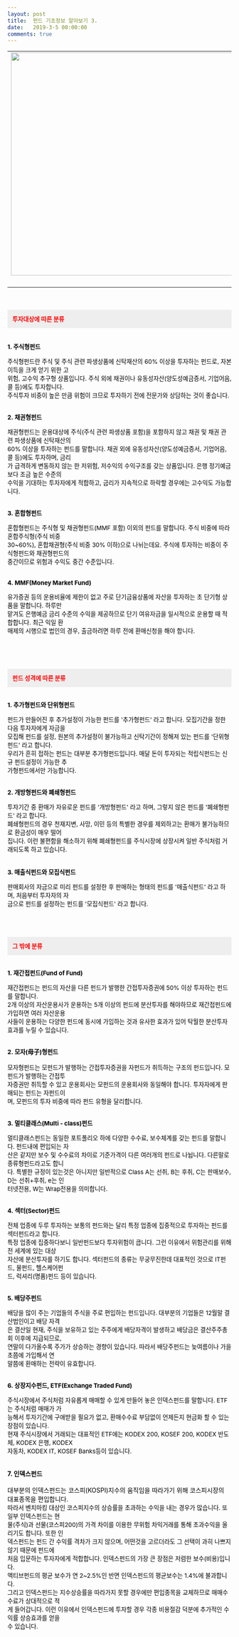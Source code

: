 ```yaml
---
layout: post
title:  펀드 기초정보 알아보기 3.
date:   2019-3-5 00:00:00
comments: true
---
```



<span style="font-size: 10pt;"><div><strong><font color="#ff0000" face="b15874b614095e24026d0760#b40e00"><table width="100%"><tbody><tr><td align="middle"><div class="imageblock center" style="text-align: center; clear: both;"><span data-url="https://t1.daumcdn.net/cfile/tistory/1510051E4C04D50961?download" data-lightbox="lightbox"><img width="500" height="306" style="height: auto; cursor: pointer; max-width: 100%;" alt="" src="https://t1.daumcdn.net/cfile/tistory/1510051E4C04D50961" filename="cfile25.uf@1510051E4C04D509619968.jpg" filemime=""></span></div></td></tr><tr><td align="middle">

 

 </td></tr></tbody></table><br><br><div class="txc-textbox" style="padding: 10px; border: 1px solid rgb(238, 238, 238); border-image: none; background-color: rgb(238, 238, 238);"><span style="font-size:10pt;">투자대상에 따른 분류</span><br></div></font></strong><strong><span style="font-size: 10pt;"><br><font color="#000000"><span style="font-size: 10pt;"><br>1.</span></font></span><span style="font-size: 10pt;"><font color="#000000" face="b15874b614095e24026d0760#b40e00"><span style="font-size:10pt;"> 주식형펀드</span></font></span></strong></div><p><span style="font-size: 10pt;"><font color="#000000" face="b15874b614095e24026d0760#b40e00"><span style="font-size:10pt;">주식형펀드란 주식 및 주식 관련 파생상품에 신탁재산의 60% 이상을 투자하는 펀드로, 자본이득을 크게 얻기 위한 </span></font></span><span style="font-size: 10pt;"><font face="b15874b614095e24026d0760#b40e00"><span style="font-size: 10pt;"><font color="#000000"><span style="font-size: 10pt;">고<br> 위험, 고수익 추구형 상품입니다. 주식 외에 채권이나 유동성자산(양도성예금증서, 기업어음, 콜 등)에도 투자합</span><span style="font-size: 10pt;">니</span></font></span></font></span><span style="font-size: 10pt;"><font color="#000000" face="b15874b614095e24026d0760#b40e00"><span style="font-size:10pt;">다. <br>주식투자 비중이 높은 만큼 위험이 크므로 투자하기 전에 전문가와 상담하는 것이 좋습니다.</span></font></span></p>
<p><span style="font-size: 10pt;"><strong><font face="b15874b614095e24026d0760#b40e00"><span style="font-size: 10pt;"><br><font color="#000000"><span style="font-size: 10pt;">2.&nbsp;채권형펀드</span></font></span></font></strong></span></p>
<p><span style="font-size: 10pt;"><font color="#000000" face="b15874b614095e24026d0760#b40e00"><span style="font-size:10pt;">채권형펀드는 운용대상에 주식(주식 관련 파생상품 포함)을 포함하지 않고 채권 및 채권 관련 파생상품에 신탁재산</span></font></span><span style="font-size: 10pt;"><font color="#000000" face="b15874b614095e24026d0760#b40e00"><span style="font-size:10pt;">의<br>60% 이상을 투자하는 펀드를 말합니다. 채권 외에 유동성자산(양도성예금증서, 기업어음, 콜 등)에도 투자하며, </span></font></span><font color="#000000"><span style="font-size: 10pt;"><font face="b15874b614095e24026d0760#b40e00"><span style="font-size:10pt;">금리<br> 가 급격하게 변동하지 않는 한 저위험, 저수익의 수익구조를 갖는 상품입니다. 은행 정기예금보다 조금 높은 수</span></font></span><span style="font-size: 10pt;"><font face="b15874b614095e24026d0760#b40e00"><span style="font-size:10pt;">준의 <br> 수익을 기대하는 투자자에게 적합하고, 금리가 지속적으로 하락할 경우에는 고수익도 가능합니다.</span></font></span><span style="font-size:10pt;">&nbsp;</span></font></p>
<p><span style="font-size: 10pt;"><strong><font face="b15874b614095e24026d0760#b40e00"><span style="font-size: 10pt;"><br><font color="#000000"><span style="font-size: 10pt;">3.&nbsp;혼합형펀드</span></font></span></font></strong></span></p>
<p><span style="font-size: 10pt;"><font color="#000000" face="b15874b614095e24026d0760#b40e00"><span style="font-size:10pt;">혼합형펀드는 주식형 및 채권형펀드(MMF 포함) 이외의 펀드를 말합니다. 주식 비중에 따라 혼합주식형(주식 비중 <br></span></font></span><font color="#000000"><span style="font-size: 10pt;"><font face="b15874b614095e24026d0760#b40e00"><span style="font-size:10pt;">30~60%), 혼합채권형(주식 비중 30% 이하)으로 나뉘는데요. 주식에 투자하는 비중이 주식형펀드와 채권형펀드의 <br></span></font></span><span style="font-size: 10pt;"><font face="b15874b614095e24026d0760#b40e00"><span style="font-size:10pt;">중간이므로 위험과 수익도 중간 수준입니다.</span></font></span></font></p>
<p><span style="font-size:10pt;"><strong><font face="b15874b614095e24026d0760#b40e00"><span style="font-size: 10pt;"><br><font color="#000000"><span style="font-size: 10pt;">4.&nbsp;MMF(Money Market Fund)</span></font></span></font></strong></span></p></span><p><font size="3"> </font></p>
<p><span style="font-size: 10pt;"><font color="#000000" face="b15874b614095e24026d0760#b40e00"><span style="font-size:10pt;">유가증권 등의 운용비율에 제한이 없고 주로 단기금융상품에 자산을 투자하는 초 단기형 상품을 말합니다. </span></font></span><font face="b15874b614095e24026d0760#b40e00"><span style="font-size: 10pt;"><font color="#000000"><span style="font-size: 10pt;">하루만 <br></span></font></span><span style="font-size: 10pt;"><font color="#000000"><span style="font-size: 10pt;">맡겨도 은행예금 금리 수준의 수익을 제공하므로 단기 여유자금을 일시적으로 운용할 때 적합합니다. </span></font></span></font><font face="b15874b614095e24026d0760#b40e00"><span style="font-size: 10pt;"><font color="#000000"><span style="font-size: 10pt;">최근 익일 환<br> 매제의 시행으로 법인의 경우, 출금하려면 하루 전에 환매신청을 해야 합니다.</span><br></font></span><span style="font-size:10pt;"><font color="#000000" face="b15874b614095e24026d0760#b40e00"><span style="font-size: 10pt;"><br><br></span></font></span></font><p><font face="b15874b614095e24026d0760#b40e00"><font color="#000000" face="b15874b614095e24026d0760#b40e00"><span style="font-size: 10pt;"><strong><font color="#ff0000" face="b15874b614095e24026d0760#b40e00"><span style="font-size: 10pt;"><br></span></font></strong></span></font></font></p><font face="b15874b614095e24026d0760#b40e00"><font color="#000000" face="b15874b614095e24026d0760#b40e00"><strong><font color="#ff0000" face="b15874b614095e24026d0760#b40e00"><div class="txc-textbox" style="padding: 10px; border: 1px solid rgb(238, 238, 238); border-image: none; background-color: rgb(238, 238, 238);"><span style="font-size:10pt;">펀드 성격에 따른 분류</span></div><p></p></font><p></p></strong><p> </p>
<p><span style="font-size: 10pt;"><strong><font face="b15874b614095e24026d0760#b40e00"><span style="font-size: 10pt;"><br><font color="#000000">1.&nbsp;추가형펀드와 단위형펀드</font></span></font></strong></span></p>
<p><span style="font-size: 10pt;"></span></p>
<p><span style="font-size: 10pt;"><font color="#000000" face="b15874b614095e24026d0760#b40e00"><span style="font-size: 10pt;">펀드가 만들어진 후 추가설정이 가능한 펀드를 '추가형펀드' 라고 합니다. 모집기간을 정한 다음 투자자에게 자금</span></font></span><font face="b15874b614095e24026d0760#b40e00"><span style="font-size: 10pt;"><font color="#000000">을 <br></font></span><span style="font-size: 10pt;"><font color="#000000">모집해 펀드를 설정, 원본의 추가설정이 불가능하고 신탁기간이 정해져 있는 펀드를 '단위형펀드' 라고 합니다. <br></font></span></font><font face="b15874b614095e24026d0760#b40e00"><span style="font-size: 10pt;"><font color="#000000">우리</font></span><span style="font-size: 10pt;"><font color="#000000">가 흔히 접하는 펀드는 대부분 추가형펀드입니다. 매달 돈이 투자되는 적립식펀드는 신규 펀드설정이 가능한 </font></span></font><font face="b15874b614095e24026d0760#b40e00"><font color="#000000"><span style="font-size: 10pt;">추<br> 가형</span><span style="font-size: 10pt;">펀드에서만 가능합니다.</span></font></font></p>
<p><span style="font-size: 10pt;"><strong><font face="b15874b614095e24026d0760#b40e00"><span style="font-size: 10pt;"><br><font color="#000000">2.&nbsp;개방형펀드와 폐쇄형펀드</font></span></font></strong></span></p>
<p><font face="b15874b614095e24026d0760#b40e00"><span style="font-size: 10pt;"><font color="#000000">투자기간 중 환매가 자유로운 펀드를 '개방형펀드' 라고 하며, 그렇지 않은 펀드를 '폐쇄형펀드' 라고 합니다. <br></font></span><span style="font-size: 10pt;"><font color="#000000">폐쇄</font></span></font><font face="b15874b614095e24026d0760#b40e00"><span style="font-size: 10pt;"><font color="#000000">형펀드의 경우 천재지변, 사망, 이민 등의 특별한 경우를 제외하고는 환매가 불가능하므로 환금성이 매우 떨</font></span><span style="font-size: 10pt;"><font color="#000000">어<br> 집</font></span></font><span style="font-size: 10pt;"><font color="#000000" face="b15874b614095e24026d0760#b40e00"><span style="font-size: 10pt;">니다. 이런 불편함을 해소하기 위해 폐쇄형펀드를 주식시장에 상장시켜 일반 주식처럼 거래되도록 하고 있습니다.</span></font></span><span style="font-size: 10pt;"><font color="#000000">&nbsp;<br><br></font></span><span style="font-size: 10pt;"><strong><font face="b15874b614095e24026d0760#b40e00"><span style="font-size: 10pt;"><br><font color="#000000">3. 매출식펀드와 모집식펀드</font></span></font></strong></span></p>
<p><span style="font-size: 10pt;"></span></p>
<p><font color="#000000"><span style="font-size: 10pt;"><font face="b15874b614095e24026d0760#b40e00"><span style="font-size: 10pt;">판매회사의 자금으로 미리 펀드를 설정한 후 판매하는 형태의 펀드를 '매출식펀드' 라고 하며, 처음부터 투자자의 </span></font></span><span style="font-size: 10pt;"><font face="b15874b614095e24026d0760#b40e00"><span style="font-size: 10pt;">자<br> 금으로 펀드를 설정하는 펀드를 '모집식펀드' 라고 합니다. </span></font></span><br></font><br><br><br></p><span style="font-size: 10pt;"><strong><font color="#ff0000" face="b15874b614095e24026d0760#b40e00"><span style="font-size: 10pt;"><div class="txc-textbox" style="padding: 10px; border: 1px solid rgb(238, 238, 238); border-image: none; background-color: rgb(238, 238, 238);"><span style="font-size: 10pt;"><strong><font color="#ff0000" face="b15874b614095e24026d0760#b40e00"></font></strong></span><span style="font-size:10pt;">그 밖에 분류</span><br></div><p></p></span><p></p></font><p></p></strong><p></p></span><p><font size="3"> </font></p>
<p><span style="font-size: 10pt;"><strong><font face="b15874b614095e24026d0760#b40e00"><span style="font-size: 10pt;"><br><font color="#000000">1.&nbsp;재간접펀드(Fund of Fund)</font></span></font></strong></span></p>
<p><span style="font-size: 10pt;"></span></p>
<p><span style="font-size: 10pt;"><font color="#000000" face="b15874b614095e24026d0760#b40e00"><span style="font-size: 10pt;">재간접펀드는 펀드의 자산을 다른 펀드가 발행한 간접투자증권에 50% 이상 투자하는 펀드를 말합니다. <br>2개 이상</span></font></span><font color="#000000"><span style="font-size: 10pt;"><font face="b15874b614095e24026d0760#b40e00"><span style="font-size: 10pt;">의 자산운용사가 운용하는 5개 이상의 펀드에 분산투자를 해야하므로 재간접펀드에 가입하면 여러 자산운용<br> 사들이 </span></font></span><span style="font-size: 10pt;"><font face="b15874b614095e24026d0760#b40e00"><span style="font-size: 10pt;">운용하는 다양한 펀드에 동시에 가입하는 것과 유사한 효과가 있어 탁월한 분산투자 효과를 누릴 수 있습니다.</span></font></span></font></p>
<p><span style="font-size: 10pt;"></span></p>
<p><font color="#000000"></font></p>
<p><span style="font-size: 10pt;"><strong><font face="b15874b614095e24026d0760#b40e00"><span style="font-size: 10pt;"><br><font color="#000000">2.&nbsp;모자(</font></span></font><span style="font-family: 돋움; font-size: 10pt;"><font color="#000000">母子</font></span><font color="#000000" face="b15874b614095e24026d0760#b40e00"><span style="font-size: 10pt;">)형펀드<br><br></span></font></strong></span><span style="font-size: 10pt;"><font color="#000000" face="b15874b614095e24026d0760#b40e00"><span style="font-size: 10pt;">모자형펀드는 모펀드가 발행하는 간접투자증권을 자펀드가 취득하는 구조의 펀드입니다. 모펀드가 발행하는 간</span></font></span><font face="b15874b614095e24026d0760#b40e00"><span style="font-size: 10pt;"><font color="#000000">접</font></span><span style="font-size: 10pt;"><font color="#000000">투<br> 자증권만 취득할 수 있고 운용회사는 모펀드의 운용회사와 동일해야 합니다. 투자자에게 판매되는 펀드는 </font></span></font><span style="font-size: 10pt;"><font color="#000000" face="b15874b614095e24026d0760#b40e00"><span style="font-size: 10pt;">자펀드이<br> 며, 모펀드의 투자 비중에 따라 펀드 유형을 달리합니다.</span></font></span></p>
<p><span style="font-size: 10pt;"><strong><font face="b15874b614095e24026d0760#b40e00"><span style="font-size: 10pt;"><br><font color="#000000">3.&nbsp;멀티클래스(Multi - class)펀드</font></span></font></strong></span></p>
<p><span style="font-size: 10pt;"></span></p>
<p><span style="font-size: 10pt;"><font color="#000000" face="b15874b614095e24026d0760#b40e00"><span style="font-size: 10pt;">멀티클래스펀드는 동일한 포트폴리오 하에 다양한 수수료, 보수체계를 갖는 펀드를 말합니다. 펀드내에 편입되</span></font></span><font face="b15874b614095e24026d0760#b40e00"><span style="font-size: 10pt;"><font color="#000000">는 </font></span><span style="font-size: 10pt;"><font color="#000000">자<br> 산은 같지만 보수 및 수수료의 차이로 기준가격이 다른 여러개의 펀드로 나뉩니다. 다른말로 종류형펀드라</font></span></font><font face="b15874b614095e24026d0760#b40e00"><span style="font-size: 10pt;"><font color="#000000">고도 </font></span><span style="font-size: 10pt;"><font color="#000000">합니<br> 다. 특별한 규정이 있는것은 아니지만 일반적으로 Class A는 선취, B는 후취, C는 판매보수, D는 선취+</font></span></font><font face="b15874b614095e24026d0760#b40e00"><font color="#000000"><span style="font-size: 10pt;">후취, </span><span style="font-size: 10pt;">e는 인<br> 터넷전용, W는 Wrap전용을 의미합니다.</span></font></font></p>
<p></p>
<p><span style="font-size: 10pt;"><strong><font face="b15874b614095e24026d0760#b40e00"><span style="font-size: 10pt;"><br><font color="#000000">4.&nbsp;섹터(Sector)펀드</font></span></font></strong></span></p>
<p><span style="font-size: 10pt;"></span></p>
<p><span style="font-size: 10pt;"><font color="#000000" face="b15874b614095e24026d0760#b40e00"><span style="font-size: 10pt;">전체 업종에 두루 투자하는 보통의 펀드와는 달리 특정 업종에 집중적으로 투자하는 펀드를 섹터펀드라고 합니다. <br></span></font></span><span style="font-size: 10pt;"><font color="#000000" face="b15874b614095e24026d0760#b40e00"><span style="font-size: 10pt;">특정 업종에 집중하다보니 일반펀드보다 투자위험이 큽니다. 그런 이유에서 위험관리를 위해 전 세계에 있는 대상 <br></span></font></span><font color="#000000"><span style="font-size: 10pt;"><font face="b15874b614095e24026d0760#b40e00"><span style="font-size: 10pt;">자산에 분산투자를 하기도 합니다. 섹터펀드의 종류는 무궁무진한데 대표적인 것으로 IT펀드, 물펀드, 헬스케어펀<br></span></font></span><span style="font-size: 10pt;"><font face="b15874b614095e24026d0760#b40e00"><span style="font-size: 10pt;">드, 럭셔리(명품)펀드 등이 있습니다.</span></font></span></font></p>
<p><span style="font-size: 10pt;"><strong><font face="b15874b614095e24026d0760#b40e00"><span style="font-size: 10pt;"><br><font color="#000000">5.&nbsp;배당주펀드</font></span></font></strong></span></p>
<p><span style="font-size: 10pt;"></span></p>
<p><span style="font-size: 10pt;"><font color="#000000" face="b15874b614095e24026d0760#b40e00"><span style="font-size: 10pt;">배당을 많이 주는 기업들의 주식을 주로 편입하는 펀드입니다. 대부분의 기업들은 12월말 결산법인이고 배당 자</span></font></span><span style="font-size: 10pt;"><font color="#000000" face="b15874b614095e24026d0760#b40e00"><span style="font-size: 10pt;">격<br> 은 결산일 현재, 주식을 보유하고 있는 주주에게 배당자격이 발생하고 배당금은 결산주주총회 이후에 지급되므</span></font></span><font color="#000000"><span style="font-size: 10pt;"><font face="b15874b614095e24026d0760#b40e00"><span style="font-size: 10pt;">로, <br>연말이 다가올수록 주가가 상승하는 경향이 있습니다. 따라서 배당주펀드는 늦여름이나 가을 초쯤에 가입해서 </span></font></span><span style="font-size: 10pt;"><font face="b15874b614095e24026d0760#b40e00"><span style="font-size: 10pt;">연<br> 말쯤에 환매하는 전략이 유효합니다.</span></font></span></font></p>
<p><span style="font-size: 10pt;"><strong><font face="b15874b614095e24026d0760#b40e00"><span style="font-size: 10pt;"><br><font color="#000000">6.&nbsp;상장지수펀드, ETF(Exchange Traded Fund)</font></span></font></strong></span></p>
<p><span style="font-size: 10pt;"><font color="#000000" face="b15874b614095e24026d0760#b40e00"><span style="font-size: 10pt;">주식시장에서 주식처럼 자유롭게 매매할 수 있게 만들어 놓은 인덱스펀드를 말합니다. ETF는 주식처럼 매매가 가<br></span></font></span><span style="font-size: 10pt;"><font color="#000000" face="b15874b614095e24026d0760#b40e00"><span style="font-size: 10pt;">능해서 투자기간에 구애받을 필요가 없고, 환매수수료 부담없이 언제든지 현금화 할 수 있는 장점이 있습니다. <br></span></font></span><font face="b15874b614095e24026d0760#b40e00"><span style="font-size: 10pt;"><font color="#000000">현재 </font></span><span style="font-size: 10pt;"><font color="#000000">주식시장에서 거래되는 대표적인 ETF에는 KODEX 200, KOSEF 200, KODEX 반도체, KODEX 은행, KODEX <br>자동차, </font></span></font><font face="b15874b614095e24026d0760#b40e00"><span style="font-size: 10pt;"><font color="#000000">KODEX IT, </font></span><span style="font-size: 10pt;"><font color="#000000">KOSEF Banks등이 있습니다. </font></span></font></p><font face="b15874b614095e24026d0760#b40e00"><div class="autosourcing-stub"></div><p></p></font><p> </p>
<p></p></font><p></p></font><p><font face="b15874b614095e24026d0760#b40e00"><font color="#000000" face="b15874b614095e24026d0760#b40e00"><br><font color="#000000"><strong>7. 인덱스펀드</strong><br><br>대부분의 인덱스펀드는 코스피(KOSPI)지수의 움직임을 따라가기 위해 코스피시장의 대표종목을 편입합니다. <br></font></font><span style="font-size: 10pt;"><font color="#000000" face="b15874b614095e24026d0760#b40e00"><span style="font-size:10pt;">따라서 벤치마킹 대상인 코스피지수의 상승률을 초과하는 수익을 내는 경우가 많습니다. 또 일부 인덱스펀드는 현<br></span></font></span><span style="font-size: 10pt;"><font color="#000000" face="b15874b614095e24026d0760#b40e00"><span style="font-size:10pt;">물(주식)과 선물(코스피200)의 가격 차이를 이용한 무위험 차익거래를 통해 초과수익을 올리기도 합니다. 또한 인<br></span></font></span><span style="font-size: 10pt;"><font color="#000000" face="b15874b614095e24026d0760#b40e00"><span style="font-size:10pt;">덱스펀드는 펀드 간 수익률 격차가 크지 않으며, 어떤것을 고르더라도 그 선택이 과히 나쁘지 않기 때문에 펀드에 </span></font></span><span style="font-size: 10pt;"><font color="#000000" face="b15874b614095e24026d0760#b40e00"><span style="font-size:10pt;"><br> 처음 입문하는 투자자에게 적합합니다. 인덱스펀드의 가장 큰 장점은 저렴한 보수(비용)입니다. <br>액티브펀드의 평</span></font></span><font color="#000000"><span style="font-size: 10pt;"><font face="b15874b614095e24026d0760#b40e00"><span style="font-size:10pt;">균 보수가 연 2~2.5%인 반면 인덱스펀드의 평균보수는 1.4%에 불과합니다. <br>그리고 인덱스펀드는 지수상승률을 따</span></font></span><span style="font-size: 10pt;"><font face="b15874b614095e24026d0760#b40e00"><span style="font-size:10pt;">라가지 못할 경우에만 편입종목을 교체하므로 매매수수료가 상대적으로 적<br> 게 들어갑니다. 이런 이유에서 인덱</span></font></span></font><span style="font-size: 10pt;"><font face="b15874b614095e24026d0760#b40e00"><span style="font-size: 10pt;"><font color="#000000"><span style="font-size: 10pt;">스</span><span style="font-size: 10pt;">펀드에 투자할 경우 각종 비용절감 덕분에 추가적인 수익률 상승효과를 얻을<br> 수 있습니다. <br></span></font></span></font></span></font>﻿<br></p>